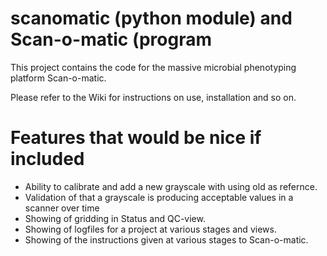 # scanomatic (python module) and Scan-o-matic (program

This project contains the code for the massive microbial phenotyping platform Scan-o-matic.

Please refer to the Wiki for instructions on use, installation and so on.

# Features that would be nice if included

* Ability to calibrate and add a new grayscale with using old as refernce.
* Validation of that a grayscale is producing acceptable values in a scanner over time
* Showing of gridding in Status and QC-view.
* Showing of logfiles for a project at various stages and views.
* Showing of the instructions given at various stages to Scan-o-matic.
